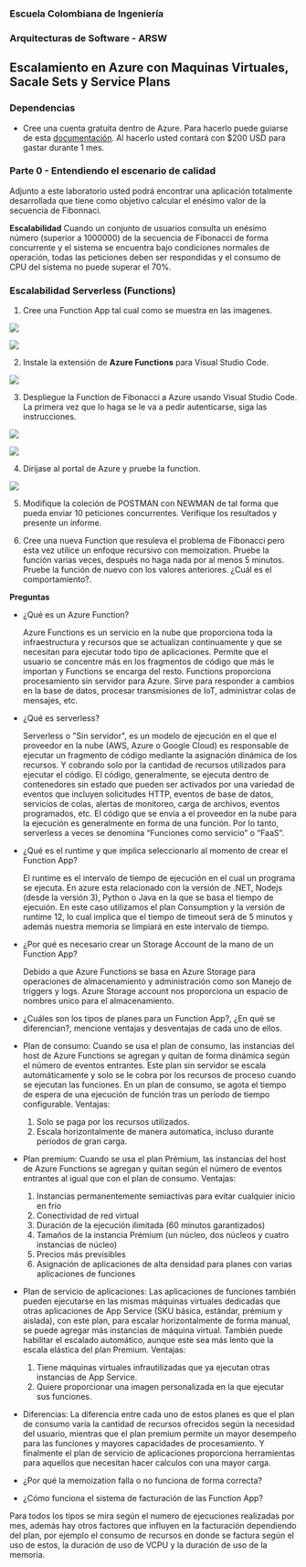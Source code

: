 ### Escuela Colombiana de Ingeniería
### Arquitecturas de Software - ARSW

## Escalamiento en Azure con Maquinas Virtuales, Sacale Sets y Service Plans

### Dependencias
* Cree una cuenta gratuita dentro de Azure. Para hacerlo puede guiarse de esta [documentación](https://azure.microsoft.com/en-us/free/search/?&ef_id=Cj0KCQiA2ITuBRDkARIsAMK9Q7MuvuTqIfK15LWfaM7bLL_QsBbC5XhJJezUbcfx-qAnfPjH568chTMaAkAsEALw_wcB:G:s&OCID=AID2000068_SEM_alOkB9ZE&MarinID=alOkB9ZE_368060503322_%2Bazure_b_c__79187603991_kwd-23159435208&lnkd=Google_Azure_Brand&dclid=CjgKEAiA2ITuBRDchty8lqPlzS4SJAC3x4k1mAxU7XNhWdOSESfffUnMNjLWcAIuikQnj3C4U8xRG_D_BwE). Al hacerlo usted contará con $200 USD para gastar durante 1 mes.

### Parte 0 - Entendiendo el escenario de calidad

Adjunto a este laboratorio usted podrá encontrar una aplicación totalmente desarrollada que tiene como objetivo calcular el enésimo valor de la secuencia de Fibonnaci.

**Escalabilidad**
Cuando un conjunto de usuarios consulta un enésimo número (superior a 1000000) de la secuencia de Fibonacci de forma concurrente y el sistema se encuentra bajo condiciones normales de operación, todas las peticiones deben ser respondidas y el consumo de CPU del sistema no puede superar el 70%.

### Escalabilidad Serverless (Functions)

1. Cree una Function App tal cual como se muestra en las  imagenes.

![](images/part3/part3-function-config.png)

![](images/part3/part3-function-configii.png)

2. Instale la extensión de **Azure Functions** para Visual Studio Code.

![](images/part3/part3-install-extension.png)

3. Despliegue la Function de Fibonacci a Azure usando Visual Studio Code. La primera vez que lo haga se le va a pedir autenticarse, siga las instrucciones.

![](images/part3/part3-deploy-function-1.png)

![](images/part3/part3-deploy-function-2.png)

4. Dirijase al portal de Azure y pruebe la function.

![](images/part3/part3-test-function.png)

5. Modifique la coleción de POSTMAN con NEWMAN de tal forma que pueda enviar 10 peticiones concurrentes. Verifique los resultados y presente un informe.

6. Cree una nueva Function que resuleva el problema de Fibonacci pero esta vez utilice un enfoque recursivo con memoization. Pruebe la función varias veces, después no haga nada por al menos 5 minutos. Pruebe la función de nuevo con los valores anteriores. ¿Cuál es el comportamiento?.

**Preguntas**

* ¿Qué es un Azure Function?

	Azure Functions es un servicio en la nube que proporciona toda la infraestructura y recursos que se actualizan continuamente y que se necesitan para ejecutar todo tipo de aplicaciones.
	Permite que el usuario se concentre más en los fragmentos de código que más le importan y Functions se encarga del resto. Functions proporciona procesamiento sin servidor para Azure. Sirve para 
	responder a cambios en la base de datos, procesar transmisiones de IoT, administrar colas de mensajes, etc.

* ¿Qué es serverless?

	Serverless o "Sin servidor", es un modelo de ejecución en el que el proveedor en la nube (AWS, Azure o Google Cloud) es responsable de ejecutar un fragmento de código 
	mediante la asignación dinámica de los recursos. Y cobrando solo por la cantidad de recursos utilizados para ejecutar el código. El código, generalmente, se ejecuta dentro de contenedores sin 
	estado que pueden ser activados por una variedad de eventos que incluyen solicitudes HTTP, eventos de base de datos, servicios de colas, alertas de monitoreo, carga de archivos, eventos programados, 
	etc. El código que se envía a el proveedor en la nube para la ejecución es generalmente en forma de una función. Por lo tanto, serverless a veces se denomina “Funciones como servicio” o “FaaS”. 

* ¿Qué es el runtime y que implica seleccionarlo al momento de crear el Function App?

	El runtime es el intervalo de tiempo de ejecución en el cual un programa se ejecuta. En azure esta relacionado con la versión de .NET, Nodejs (desde la versión 3), Python o Java en la que se basa el 
	tiempo de ejecuión. En este caso utilizamos el plan Consumption y la versión de runtime 12, lo cual implica que el tiempo de timeout será de 5 minutos y además nuestra memoria se limpiará en este 
	intervalo de tiempo.

* ¿Por qué es necesario crear un Storage Account de la mano de un Function App?

	Debido a que Azure Functions se basa en Azure Storage para operaciones de almacenamiento y administración como son Manejo de triggers y logs. Azure Storage account nos proporciona un espacio de nombres 
	unico para el almacenamiento.

* ¿Cuáles son los tipos de planes para un Function App?, ¿En qué se diferencian?, mencione ventajas y desventajas de cada uno de ellos.

- Plan de consumo: Cuando se usa el plan de consumo, las instancias del host de Azure Functions se agregan y quitan de forma dinámica según el número de eventos entrantes. Este plan sin servidor se 
escala automáticamente y solo se le cobra por los recursos de proceso cuando se ejecutan las funciones. En un plan de consumo, se agota el tiempo de espera de una ejecución de función tras un período 
de tiempo configurable. Ventajas:

	1. Solo se paga por los recursos utilizados.
	2. Escala horizontalmente de manera automatica, incluso durante periodos de gran carga.

- Plan premium: Cuando se usa el plan Prémium, las instancias del host de Azure Functions se agregan y quitan según el número de eventos entrantes al igual que con el plan de consumo. Ventajas:

	1. Instancias permanentemente semiactivas para evitar cualquier inicio en frío
	2. Conectividad de red virtual
	3. Duración de la ejecución ilimitada (60 minutos garantizados)
	4. Tamaños de la instancia Prémium (un núcleo, dos núcleos y cuatro instancias de núcleo)
	5. Precios más previsibles
	6. Asignación de aplicaciones de alta densidad para planes con varias aplicaciones de funciones

- Plan de servicio de aplicaciones: Las aplicaciones de funciones también pueden ejecutarse en las mismas máquinas virtuales dedicadas que otras aplicaciones de App Service (SKU básica, estándar, 
prémium y aislada), con este plan, para escalar horizontalmente de forma manual, se puede agregar más instancias de máquina virtual. También puede habilitar el escalado automático, aunque este sea más 
lento que la escala elástica del plan Premium. Ventajas:

	1. Tiene máquinas virtuales infrautilizadas que ya ejecutan otras instancias de App Service.
	2. Quiere proporcionar una imagen personalizada en la que ejecutar sus funciones.

- Diferencias: La diferencia entre cada uno de estos planes es que el plan de consumo varía la cantidad de recursos ofrecidos según la necesidad del usuario, mientras que el plan premium permite 
un mayor desempeño para las funciones y mayores capacidades de procesamiento. Y finalmente el plan de servicio de aplicaciones proporciona herramientas para aquellos que necesitan hacer calculos con 
una mayor carga.

* ¿Por qué la memoization falla o no funciona de forma correcta?

* ¿Cómo funciona el sistema de facturación de las Function App?

Para todos los tipos se mira según el numero de ejecuciones realizadas por mes, además hay otros factores que influyen en la facturación dependiendo del plan, por ejemplo el consumo de recursos en donde 
se factura según el uso de estos, la duración de uso de VCPU y la duración de uso de la memoria.

